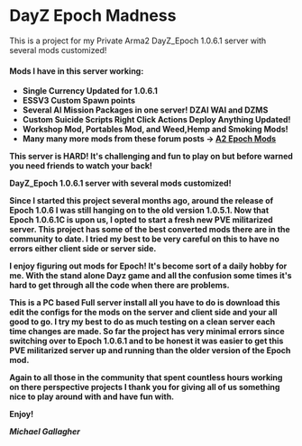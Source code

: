 # DayZ Epoch Madness
This is a project for my Private Arma2 DayZ_Epoch 1.0.6.1 server with several mods customized!
<h4><b>Mods I have in this server working:</b></h4>
<ul>
<li><b>Single Currency Updated for 1.0.6.1</b></li>
<li><b>ESSV3 Custom Spawn points</b></li>
<li><b>Several AI Mission Packages in one server! DZAI WAI and DZMS</b></li>
<li><b>Custom Suicide Scripts Right Click Actions Deploy Anything Updated!</b></li>
<li><b>Workshop Mod, Portables Mod, and Weed,Hemp and Smoking Mods!</b></li>
<li><b>Many many more mods from these forum posts -> <a href=https://epochmod.com/forum/forum/123-a2-epoch-mods/>A2 Epoch Mods</a>
</ul>
<b>This server is HARD! It's challenging and fun to play on but before warned you need friends to watch your back!</b>
<p>
<b>DayZ_Epoch 1.0.6.1 server with several mods customized!</b>

Since I started this project several months ago, around the release of Epoch 1.0.6 I was still hanging on to the old version 1.0.5.1. Now that Epoch 1.0.6.1C is upon us, I opted to start a fresh new PVE militarized server. This project has some of the best converted mods there are in the community to date. I tried my best to be very careful on this to have no errors either client side or server side.

I enjoy figuring out mods for Epoch! It's become sort of a daily hobby for me. With the stand alone Dayz game and all the confusion some times it's hard to get through all the code when there are problems.

This is a PC based Full server install all you have to do is download this edit the configs for the mods on the server and client side and your all good to go. I try my best to do as much testing on a clean server each time changes are made. So far the project has very minimal errors since switching over to Epoch 1.0.6.1 and to be honest it was easier to get this PVE militarized server up and running than the older version of the Epoch mod.

Again to all those in the community that spent countless hours working on there perspective projects I thank you for giving all of us something nice to play around with and have fun with.

Enjoy!</p> 

<i>Michael Gallagher</i>
